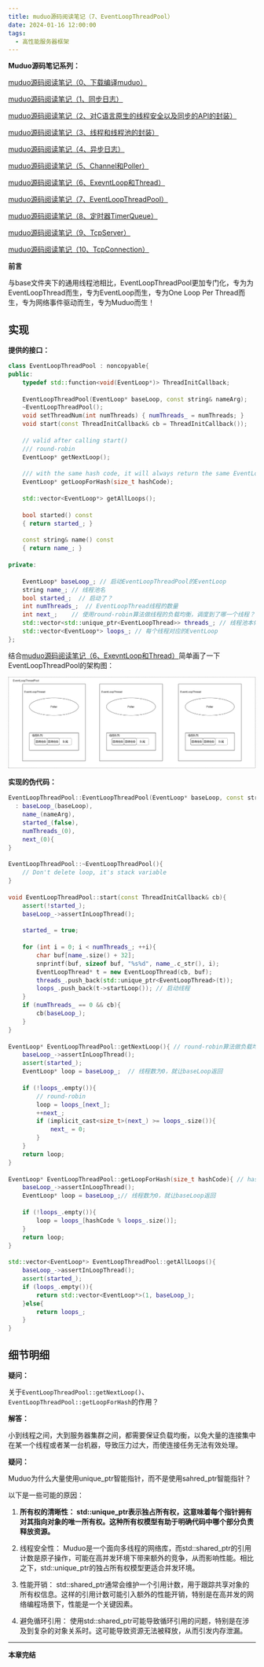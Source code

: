 ```yaml
---
title: muduo源码阅读笔记（7、EventLoopThreadPool）
date: 2024-01-16 12:00:00
tags:
  - 高性能服务器框架
---
```


**Muduo源码笔记系列：**

[muduo源码阅读笔记（0、下载编译muduo）](./Start.md)

[muduo源码阅读笔记（1、同步日志）](./SynLogging.md)

[muduo源码阅读笔记（2、对C语言原生的线程安全以及同步的API的封装）](./ThreadSafeAndSync.md)

[muduo源码阅读笔记（3、线程和线程池的封装）](./ThreadAndThreadPool.md)

[muduo源码阅读笔记（4、异步日志）](./AsyncLogging.md)

[muduo源码阅读笔记（5、Channel和Poller）](./ChannelAndPoller.md)

[muduo源码阅读笔记（6、ExevntLoop和Thread）](./EvevntLoopAndThread.md)

[muduo源码阅读笔记（7、EventLoopThreadPool）](./EventLoopThreadPool.md)

[muduo源码阅读笔记（8、定时器TimerQueue）](./TimerQueue.md)

[muduo源码阅读笔记（9、TcpServer）](./TcpServer.md)

[muduo源码阅读笔记（10、TcpConnection）](./TcpConnection.md)

**前言**

与base文件夹下的通用线程池相比，EventLoopThreadPool更加专门化，专为为EventLoopThread而生，专为EventLoop而生，专为One Loop Per Thread而生，专为网络事件驱动而生，专为Muduo而生！

## 实现

**提供的接口：**

<!-- more -->
```cpp
class EventLoopThreadPool : noncopyable{
public:
    typedef std::function<void(EventLoop*)> ThreadInitCallback;

    EventLoopThreadPool(EventLoop* baseLoop, const string& nameArg);
    ~EventLoopThreadPool();
    void setThreadNum(int numThreads) { numThreads_ = numThreads; }
    void start(const ThreadInitCallback& cb = ThreadInitCallback());

    // valid after calling start()
    /// round-robin
    EventLoop* getNextLoop();

    /// with the same hash code, it will always return the same EventLoop
    EventLoop* getLoopForHash(size_t hashCode);

    std::vector<EventLoop*> getAllLoops();

    bool started() const
    { return started_; }

    const string& name() const
    { return name_; }

private:

    EventLoop* baseLoop_; // 启动EventLoopThreadPool的EventLoop
    string name_; // 线程池名
    bool started_;  // 启动了？
    int numThreads_;  // EventLoopThread线程的数量
    int next_;    // 使用round-robin算法做线程的负载均衡，调度到了哪一个线程？
    std::vector<std::unique_ptr<EventLoopThread>> threads_; // 线程池本体
    std::vector<EventLoop*> loops_; // 每个线程对应的EventLoop
};
```

结合[muduo源码阅读笔记（6、ExevntLoop和Thread）](./EvevntLoopAndThread.md)简单画了一下EventLoopThreadPool的架构图：

![](./EventLoopThreadPool/photo/EventLoopThreadPool.drawio.png)

**实现的伪代码：**

```cpp
EventLoopThreadPool::EventLoopThreadPool(EventLoop* baseLoop, const string& nameArg)
  : baseLoop_(baseLoop),
    name_(nameArg),
    started_(false),
    numThreads_(0),
    next_(0){
}

EventLoopThreadPool::~EventLoopThreadPool(){
    // Don't delete loop, it's stack variable
}

void EventLoopThreadPool::start(const ThreadInitCallback& cb){
    assert(!started_);
    baseLoop_->assertInLoopThread();

    started_ = true;

    for (int i = 0; i < numThreads_; ++i){
        char buf[name_.size() + 32];
        snprintf(buf, sizeof buf, "%s%d", name_.c_str(), i);
        EventLoopThread* t = new EventLoopThread(cb, buf);
        threads_.push_back(std::unique_ptr<EventLoopThread>(t));
        loops_.push_back(t->startLoop()); // 启动线程
    }
    if (numThreads_ == 0 && cb){
        cb(baseLoop_);
    }
}

EventLoop* EventLoopThreadPool::getNextLoop(){ // round-robin算法做负载均衡
    baseLoop_->assertInLoopThread();
    assert(started_);
    EventLoop* loop = baseLoop_;  // 线程数为0，就让baseLoop返回

    if (!loops_.empty()){
        // round-robin
        loop = loops_[next_];
        ++next_;
        if (implicit_cast<size_t>(next_) >= loops_.size()){
            next_ = 0;
        }
    }
    return loop;
}

EventLoop* EventLoopThreadPool::getLoopForHash(size_t hashCode){ // hash散列做负载均衡
    baseLoop_->assertInLoopThread();
    EventLoop* loop = baseLoop_;// 线程数为0，就让baseLoop返回

    if (!loops_.empty()){
        loop = loops_[hashCode % loops_.size()];
    }
    return loop;
}

std::vector<EventLoop*> EventLoopThreadPool::getAllLoops(){
    baseLoop_->assertInLoopThread();
    assert(started_);
    if (loops_.empty()){
        return std::vector<EventLoop*>(1, baseLoop_);
    }else{
        return loops_;
    }
}
```

## 细节明细

**疑问：**

关于`EventLoopThreadPool::getNextLoop()`、`EventLoopThreadPool::getLoopForHash`的作用？

**解答：**

小到线程之间，大到服务器集群之间，都需要保证负载均衡，以免大量的连接集中在某一个线程或者某一台机器，导致压力过大，而使连接任务无法有效处理。

**疑问：**

Muduo为什么大量使用unique_ptr智能指针，而不是使用sahred_ptr智能指针？

以下是一些可能的原因：

1. **所有权的清晰性： std::unique_ptr表示独占所有权，这意味着每个指针拥有对其指向对象的唯一所有权。这种所有权模型有助于明确代码中哪个部分负责释放资源。**

2. 线程安全性： Muduo是一个面向多线程的网络库，而std::shared_ptr的引用计数是原子操作，可能在高并发环境下带来额外的竞争，从而影响性能。相比之下，std::unique_ptr的独占所有权模型更适合并发环境。

3. 性能开销： std::shared_ptr通常会维护一个引用计数，用于跟踪共享对象的所有权信息。这样的引用计数可能引入额外的性能开销，特别是在高并发的网络编程场景下，性能是一个关键因素。

4. 避免循环引用： 使用std::shared_ptr可能导致循环引用的问题，特别是在涉及到复杂的对象关系时。这可能导致资源无法被释放，从而引发内存泄漏。

---

**本章完结**